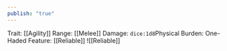 ```yaml
---
publish: "true"
---
```


Trait: [[Agility]]
Range: [[Melee]]
Damage: `dice:1d8`Physical
Burden: One-Haded
Feature: [[Reliable]]
![[Reliable]]
